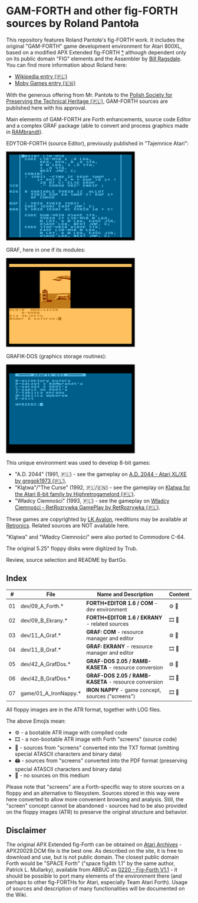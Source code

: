 # GAM-FORTH and other fig-FORTH sources by Roland Pantoła

This repository features Roland Pantoła's fig-FORTH work. It includes the original "GAM-FORTH" game development environment for Atari 800XL, based on a modified APX Extended fig-FORTH [*](#disclaimer) although dependent only on its public domain "FIG" elements and the Assembler by [Bill Ragsdale](https://github.com/BillRagsdale). You can find more information about Roland here:
* [Wikipedia entry (🇵🇱)](https://pl.wikipedia.org/wiki/Roland_Panto%C5%82a)
* [Moby Games entry (🇪🇳)](https://www.mobygames.com/person/483332/roland-panto%C5%82a/)

With the generous offering from Mr. Pantoła to the [Polish Society for Preserving the Technical Heritage (🇵🇱)](https://ptodt.org.pl/about/), GAM-FORTH sources are published here with his approval.

Main elements of GAM-FORTH are Forth enhancements, source code Editor and a complex GRAF package (able to convert and process graphics made in [RAMbrandt](https://github.com/savetz/RAMbrandt)). 

EDYTOR-FORTH (source Editor), previously published in "Tajemnice Atari":

![](dev/9a-edit-26.png)

GRAF, here in one if its modules:

![](dev/11a-graf.png)

GRAFIK-DOS (graphics storage routines):

![](dev/42a-grafdos.png)

This unique environment was used to develop 8-bit games: 
  - "A.D. 2044" (1991, 🇵🇱) - see the gameplay on [A.D. 2044 - Atari XL/XE by gregok1973 (🇵🇱)](https://www.youtube.com/watch?v=BUFI9YIeCvc). 
  - "Klątwa"/"The Curse" (1992, 🇵🇱/🇪🇳) - see the gameplay on [Klątwa for the Atari 8-bit family by Highretrogamelord (🇵🇱)](https://www.youtube.com/watch?v=ygqf9H5aB2k).
  - "Władcy Ciemności" (1993, 🇵🇱) - see the gameplay on [Władcy Ciemności - RetRozrywka GamePlay by RetRozrywka (🇵🇱)](https://www.youtube.com/watch?v=yMG_Y_y1VSs).

These games are copyrighted by [LK Avalon](https://www.lkavalon.com/), reeditions may be available at [Retronics](https://retronics.eu/). Related sources are NOT available here.

"Klątwa" and "Władcy Ciemności" were also ported to Commodore C-64.

The original 5.25" floppy disks were digitized by Trub.

Review, source selection and README by BartGo.

## Index

| #  |  File           | Name and Description                             |Content|
| -- | ----------     | -----------                                      |----|
| 01 | dev/09_A_Forth.* | **FORTH+EDITOR 1.6 / COM** - dev environment|⚙️ 📝|
| 02 | dev/09_B_Ekrany.* | **FORTH+EDITOR 1.6 / EKRANY** - related sources|🎞️ 📝|
| 03 | dev/11_A_Graf.* | **GRAF: COM** - resource manager and editor|⚙️ 📝|
| 04 | dev/11_B_Graf.* | **GRAF: EKRANY** - resource manager and editor|🎞️ 📝|
| 05 | dev/42_A_GrafDos.*   | **GRAF-DOS 2.05 / RAMB-KASETA** - resource conversion|⚙️ 🚫|
| 06 | dev/42_B_GrafDos.*   | **GRAF-DOS 2.05 / RAMB-KASETA** - resource conversion|🎞️ 📝|
| 07 | game/01_A_IronNappy.* | **IRON NAPPY** - game concept, sources ("screens")   |🎞️ 📝|

All floppy images are in the ATR format, together with LOG files. 

The above Emojis mean:
* ⚙️ - a bootable ATR image with compiled code
* 🎞️ - a non-bootable ATR image with Forth "screens" (source code)
* 📝 - sources from "screens" converted into the TXT format (omitting special ATASCII characters and binary data)
* 🖨️ - sources from "screens" converted into the PDF format (preserving special ATASCII characters and binary data)
* 🚫 - no sources on this medium

Please note that "screens" are a Forth-specific way to store sources on a floppy and an alternative to filesystem. Sources stored in this way were here converted to allow more convenient browsing and analysis. Still, the "screen" concept cannot be abandoned - sources had to be also provided on the floppy images (ATR) to preserve the original structure and behavior.

## Disclaimer

The original APX Extended fig-Forth can be obtained on [Atari Archives](https://www.atariarchives.org/APX/showinfo.php?cat=20029) - APX20029.DCM file is the best one. As described on the site, it is free to download and use, but is not public domain.
The closest public domain Forth would be "S*P*A*C*E Forth" ("s*p*a*c*e fig4th 1.1" by the same author, Patrick L. Mullarky), available from ABBUC as [0220 - Fig-Forth V1.1](https://abbuc.de/download/abbuc_pd_005_0201-0250/#) - it should be possible to port many elements of the environment there (and perhaps to other fig-FORTHs for Atari, especially Team Atari Forth). Usage of sources and description of many functionalities will be documented on the Wiki.

<!--
* ✅ - available
* 🔜 - upcoming
* 📚 - game - resources (e.g. text, graphics)
* 🗻 - Atari 8-bit
* 🌈 - Commodore C-64 -->


